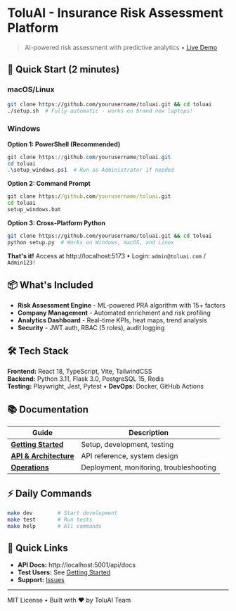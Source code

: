 # ToluAI - Insurance Risk Assessment Platform

> AI-powered risk assessment with predictive analytics • [Live Demo](http://localhost:5173)

## 🚀 Quick Start (2 minutes)

### macOS/Linux
```bash
git clone https://github.com/yourusername/toluai.git && cd toluai
./setup.sh  # Fully automatic - works on brand new laptops!
```

### Windows

**Option 1: PowerShell (Recommended)**
```powershell
git clone https://github.com/yourusername/toluai.git
cd toluai
.\setup_windows.ps1  # Run as Administrator if needed
```

**Option 2: Command Prompt**
```cmd
git clone https://github.com/yourusername/toluai.git
cd toluai
setup_windows.bat
```

**Option 3: Cross-Platform Python**
```bash
git clone https://github.com/yourusername/toluai.git && cd toluai
python setup.py  # Works on Windows, macOS, and Linux
```

**That's it!** Access at http://localhost:5173 • Login: `admin@toluai.com` / `Admin123!`

## 📦 What's Included

- **Risk Assessment Engine** - ML-powered PRA algorithm with 15+ factors
- **Company Management** - Automated enrichment and risk profiling  
- **Analytics Dashboard** - Real-time KPIs, heat maps, trend analysis
- **Security** - JWT auth, RBAC (5 roles), audit logging

## 🛠 Tech Stack

**Frontend:** React 18, TypeScript, Vite, TailwindCSS  
**Backend:** Python 3.11, Flask 3.0, PostgreSQL 15, Redis  
**Testing:** Playwright, Jest, Pytest • **DevOps:** Docker, GitHub Actions

## 📚 Documentation

| Guide | Description |
|-------|-------------|
| [**Getting Started**](docs/GETTING_STARTED.md) | Setup, development, testing |
| [**API & Architecture**](docs/TECHNICAL.md) | API reference, system design |
| [**Operations**](docs/OPERATIONS.md) | Deployment, monitoring, troubleshooting |

## ⚡ Daily Commands

```bash
make dev        # Start development
make test       # Run tests
make help       # All commands
```

## 🔗 Quick Links

- **API Docs:** http://localhost:5001/api/docs
- **Test Users:** See [Getting Started](docs/GETTING_STARTED.md#test-users)
- **Support:** [Issues](https://github.com/yourusername/toluai/issues)

---
MIT License • Built with ❤️ by ToluAI Team